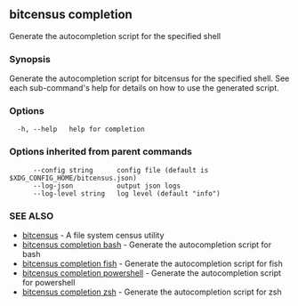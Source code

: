 ## bitcensus completion

Generate the autocompletion script for the specified shell

### Synopsis

Generate the autocompletion script for bitcensus for the specified shell.
See each sub-command's help for details on how to use the generated script.


### Options

```
  -h, --help   help for completion
```

### Options inherited from parent commands

```
      --config string      config file (default is $XDG_CONFIG_HOME/bitcensus.json)
      --log-json           output json logs
      --log-level string   log level (default "info")
```

### SEE ALSO

* [bitcensus](bitcensus.md)	 - A file system census utility
* [bitcensus completion bash](bitcensus_completion_bash.md)	 - Generate the autocompletion script for bash
* [bitcensus completion fish](bitcensus_completion_fish.md)	 - Generate the autocompletion script for fish
* [bitcensus completion powershell](bitcensus_completion_powershell.md)	 - Generate the autocompletion script for powershell
* [bitcensus completion zsh](bitcensus_completion_zsh.md)	 - Generate the autocompletion script for zsh

